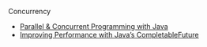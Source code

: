 
Concurrency

- [Parallel & Concurrent Programming with Java](https://mecha-mind.medium.com/parallel-concurrent-programming-with-java-e26d3475f1c1)
- [Improving Performance with Java’s CompletableFuture](https://reflectoring.io/java-completablefuture/)
